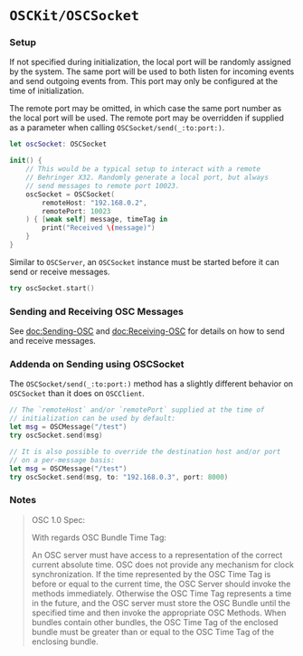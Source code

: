 # ``OSCKit/OSCSocket``

### Setup

If not specified during initialization, the local port will be randomly assigned by the system. The same port will be used to both listen for incoming events and send outgoing events from. This port may only be configured at the time of initialization.

The remote port may be omitted, in which case the same port number as the local port will be used. The remote port may be overridden if supplied as a parameter when calling ``OSCSocket/send(_:to:port:)``.

```swift
let oscSocket: OSCSocket

init() {
    // This would be a typical setup to interact with a remote
    // Behringer X32. Randomly generate a local port, but always
    // send messages to remote port 10023.
    oscSocket = OSCSocket(
        remoteHost: "192.168.0.2",
        remotePort: 10023
    ) { [weak self] message, timeTag in
        print("Received \(message)")
    }
}
```

Similar to ``OSCServer``, an ``OSCSocket`` instance must be started before it can send or receive messages.

```swift
try oscSocket.start()
```

### Sending and Receiving OSC Messages

See <doc:Sending-OSC> and <doc:Receiving-OSC> for details on how to send and receive messages.

### Addenda on Sending using OSCSocket

The ``OSCSocket/send(_:to:port:)`` method has a slightly different behavior on ``OSCSocket`` than it does on ``OSCClient``.

```swift
// The `remoteHost` and/or `remotePort` supplied at the time of
// initialization can be used by default:
let msg = OSCMessage("/test")
try oscSocket.send(msg)

// It is also possible to override the destination host and/or port
// on a per-message basis:
let msg = OSCMessage("/test")
try oscSocket.send(msg, to: "192.168.0.3", port: 8000)
```

### Notes

> OSC 1.0 Spec:
>
> With regards OSC Bundle Time Tag:
>
> An OSC server must have access to a representation of the correct current absolute time. OSC
> does not provide any mechanism for clock synchronization. If the time represented by the OSC
> Time Tag is before or equal to the current time, the OSC Server should invoke the methods
> immediately. Otherwise the OSC Time Tag represents a time in the future, and the OSC server
> must store the OSC Bundle until the specified time and then invoke the appropriate OSC
> Methods. When bundles contain other bundles, the OSC Time Tag of the enclosed bundle must be
> greater than or equal to the OSC Time Tag of the enclosing bundle.
